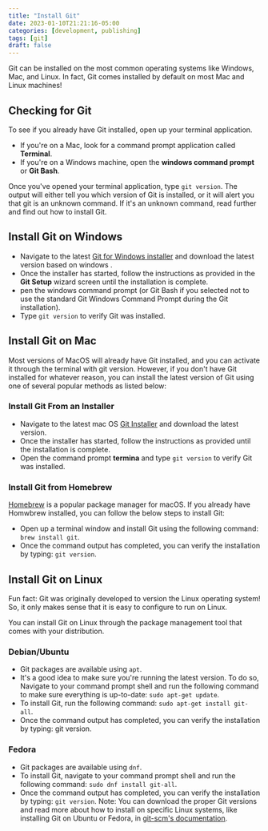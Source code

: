 ```yaml
---
title: "Install Git"
date: 2023-01-10T21:21:16-05:00
categories: [development, publishing]
tags: [git]
draft: false
---
```

Git can be installed on the most common operating systems like Windows, Mac, and Linux. In fact, Git comes installed by default on most Mac and Linux machines!

## Checking for Git

To see if you already have Git installed, open up your terminal application.

- If you're on a Mac, look for a command prompt application called **Terminal**.
- If you're on a Windows machine, open the **windows command prompt** or **Git Bash**.

Once you've opened your terminal application, type `git version`. The output will either tell you which version of Git is installed, or it will alert you that git is an unknown command. If it's an unknown command, read further and find out how to install Git.

## Install Git on Windows

- Navigate to the latest [Git for Windows installer](https://git-scm.com/download/win) and download the latest version based on windows .
- Once the installer has started, follow the instructions as provided in the **Git Setup** wizard screen until the installation is complete.
- pen the windows command prompt (or Git Bash if you selected not to use the standard Git Windows Command Prompt during the Git installation).
- Type `git version` to verify Git was installed.

## Install Git on Mac

Most versions of MacOS will already have Git installed, and you can activate it through the terminal with git version. However, if you don't have Git installed for whatever reason, you can install the latest version of Git using one of several popular methods as listed below:

### Install Git From an Installer

- Navigate to the latest mac OS [Git Installer](https://git-scm.com/download/mac) and download the latest version.
- Once the installer has started, follow the instructions as provided until the installation is complete.
- Open the command prompt **termina** and type `git version` to verify Git was installed.


### Install Git from Homebrew

[Homebrew](https://brew.sh/) is a popular package manager for macOS. If you already have Homwbrew installed, you can follow the below steps to install Git:

- Open up a terminal window and install Git using the following command: `brew install git`.
- Once the command output has completed, you can verify the installation by typing: `git version`.

## Install Git on Linux

Fun fact: Git was originally developed to version the Linux operating system! So, it only makes sense that it is easy to configure to run on Linux.

You can install Git on Linux through the package management tool that comes with your distribution.

### Debian/Ubuntu

- Git packages are available using `apt`.
- It's a good idea to make sure you're running the latest version. To do so, Navigate to your command prompt shell and run the following command to make sure everything is up-to-date: `sudo apt-get update`.
- To install Git, run the following command: `sudo apt-get install git-all`.
- Once the command output has completed, you can verify the installation by typing: git version.

### Fedora

- Git packages are available using `dnf`.
- To install Git, navigate to your command prompt shell and run the following command: `sudo dnf install git-all`.
- Once the command output has completed, you can verify the installation by typing: `git version`.
Note: You can download the proper Git versions and read more about how to install on specific Linux systems, like installing Git on Ubuntu or Fedora, in [git-scm's documentation](https://git-scm.com/download/linux).